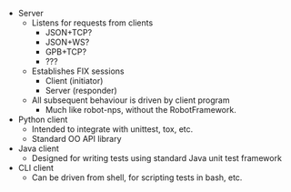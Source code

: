 
* Server
  * Listens for requests from clients
    * JSON+TCP?
    * JSON+WS?
    * GPB+TCP?
    * ???
  * Establishes FIX sessions
    * Client (initiator)
    * Server (responder)
  * All subsequent behaviour is driven by client program
    * Much like robot-nps, without the RobotFramework.
* Python client
  * Intended to integrate with unittest, tox, etc.
  * Standard OO API library
* Java client
  * Designed for writing tests using standard Java unit test framework
* CLI client
  * Can be driven from shell, for scripting tests in bash, etc.

